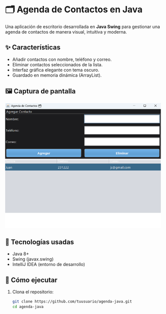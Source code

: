 # 🗂️ Agenda de Contactos en Java

Una aplicación de escritorio desarrollada en **Java Swing** para gestionar una agenda de contactos de manera visual, intuitiva y moderna.

## ✨ Características

- Añadir contactos con nombre, teléfono y correo.
- Eliminar contactos seleccionados de la lista.
- Interfaz gráfica elegante con tema oscuro.
- Guardado en memoria dinámica (ArrayList).

## 🖼️ Captura de pantalla

![screenshot](https://github.com/Juan-buitrago24/AgendaJava/blob/master/Ss5.png) 

## 🧱 Tecnologías usadas

- Java 8+
- Swing (javax.swing)
- IntelliJ IDEA (entorno de desarrollo)

## 🚀 Cómo ejecutar

1. Clona el repositorio:
   ```bash
   git clone https://github.com/tuusuario/agenda-java.git
   cd agenda-java
